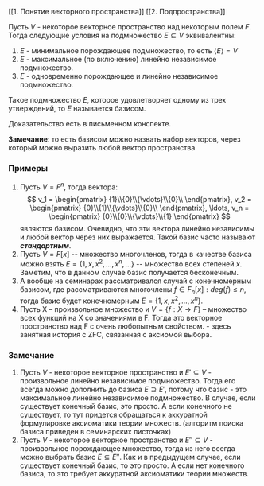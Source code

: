 [[1. Понятие векторного пространства]]
[[2. Подпространства]]

Пусть $V$ - некоторое векторное пространство над некоторым полем $F$.
Тогда следующие условия на подмножество $E\subseteq V$ эквивалентны:

1. $E$ - минимальное порождающее подмножество, то есть $\langle E \rangle = V$
2. $E$ - максимальное (по включению) линейно независимое подмножество.
3. $E$ - одновременно порождающее и линейно независимое подмножество.

Такое подмножество $E$, которое удовлетворяет одному из трех утверждений, то $E$ называется базисом.

Доказательство есть в письменном конспекте. 

**Замечание**: то есть базисом можно назвать набор векторов, через который можно выразить любой вектор пространства
### Примеры
1. Пусть $V = F^n$, тогда вектора:
$$
v_1 = 
\begin{pmatrix}
{1}\\{0}\\{\vdots}\\{0}\\
\end{pmatrix},
v_2 = 
\begin{pmatrix}
{0}\\{1}\\{\vdots}\\{0}\\
\end{pmatrix},
\ldots,
v_n = 
\begin{pmatrix}
{0}\\{0}\\{\vdots}\\{1}
\end{pmatrix}
$$
являются базисом. Очевидно, что эти вектора линейно независимы и любой вектор через них выражается. Такой базис часто называют ***стандартным***.
2. Пусть $V = F[x]$ -- множество многочленов, тогда в качестве базиса можно взять $E = \{1,x,x^2, \ldots , x^n,\ldots\}$ -- множество всех степеней $x$. Заметим, что в данном случае базис получается бесконечным. 
3. А вообще на семинарах рассматривался случай с конечномерным базисом, где рассматриваются многочлены $f \in F_n[x]: deg(f) \leq n$, тогда базис будет конечномерным $E = \{1, x, x^2,...,x^n\}$.
4. Пусть X – произвольное множество и $V = \{f : X \rightarrow F\}$ – множество всех функций на X со значениями в F. Тогда это векторное пространство над F с очень любопытным свойством. - здесь занятная история с ZFC, связанная с аксиомой выбора.
### Замечание
1. Пусть $V$ - некоторое векторное пространство и $E'\subseteq V$ - произвольное линейно независимое подмножество. Тогда его всегда можно дополнить до базиса $E \supseteq E'$, потому что базис - это максимальное линейно независимое подмножество. В случае, если существует конечный базис, это просто. А если конечного не существует, то тут придется обращаться к аккуратной формулировке аксиоматики теории множеств. (алгоритм поиска базиса приведен в семинарских листочках)
2. Пусть $V$ - некоторое векторное пространство и $E''\subseteq V$ - произвольное порождающее множество, тогда из него всегда можно выбрать базис $E\subseteq E''$. Как и в предыдущем случае, если существует конечный базис, то это просто. А если нет конечного базиса, то это требует аккуратной аксиоматики теории множеств.